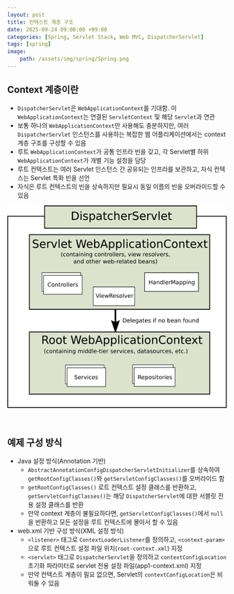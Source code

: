 ```yaml
---
layout: post
title: 컨텍스트 계층 구조
date: 2025-09-24 09:00:00 +09:00
categories: [Spring, Servlet Stack, Web MVC, DispatcherServlet]
tags: [spring]
image:
    path: /assets/img/spring/Spring.png
---
```


## Context 계층이란

- `DispatcherServlet`은 `WebApplicationContext`를 기대함. 이 `WebApplicationContext`는 연결된 `ServletContext` 및 해당 `Servlet`과 연관
- 보통 하나의 `WebApplicationContext`만 사용해도 충분하지만, 여러 `DispatcherServlet` 인스턴스를 사용하는 복잡한 웹 어플리케이션에서는 context 계층 구조를 구성할 수 있음
- 루트 `WebApplicationContext`가 공통 인프라 빈을 갖고, 각 Servlet별 하위 `WebApplicationContext`가 개별 기능 설정을 담당
- 루트 컨텍스트는 여러 Servlet 인스턴스 간 공유되는 인프라를 보관하고, 자식 컨텍스는 Servlet 특화 빈을 선언
- 자식은 루트 컨텍스트의 빈을 상속하지만 필요시 동일 이름의 빈을 오버라이드할 수 있음

![alt text](../../assets/img/spring/spring_58_01.png)

<br>

## 예제 구성 방식

- Java 설정 방식(Annotation 기반)
  - `AbstractAnnotationConfigDispatcherServletInitializer`를 상속하여 `getRootConfigClasses()`와 `getServletConfigClasses()`를 오버라이드 함
  - `getRootConfigClasses()` 로트 컨텍스트 설정 클래스를 반환하고, `getServletConfigClasses()`는 해당 `DispatcherServlet`에 대한 서블릿 전용 설정 클래스를 반환
  - 만약 context 계층이 불필요하다면, `getServletConfigClasses()`에서 `null`을 반환하고 모든 설정을 루트 컨텍스트에 몰아서 할 수 있음
- web.xml 기반 구성 방식(XML 설정 방식)
  - `<listener>` 태그로 `ContextLoaderListener`를 정의하고, `<context-param>`으로 루트 컨텍스트 설정 파일 위치(`root-context.xml`) 지정
  - `<servlet>` 태그로 `DispatcherServlet`을 정의하고 `contextConfigLocation` 초기화 파라미터로 servlet 전용 설정 파일(app1-context.xml) 지정
  - 만약 컨텍스트 계층이 필요 없으면, Servlet의 `contextConfigLocation`은 비워둘 수 있음

<br>